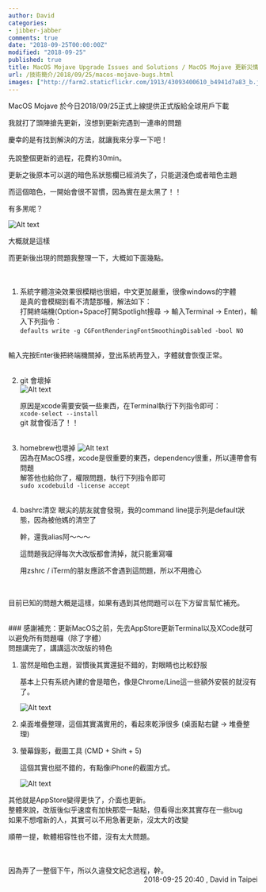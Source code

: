 ```yaml
---
author: David
categories:
- jibber-jabber
comments: true
date: "2018-09-25T00:00:00Z"
modified: "2018-09-25"
published: true
title: MacOS Mojave Upgrade Issues and Solutions / MacOS Mojave 更新災情及解決方法
url: /技術簡介/2018/09/25/macos-mojave-bugs.html
images: ["http://farm2.staticflickr.com/1913/43093400610_b4941d7a83_b.jpg"]
---
```


MacOS Mojave 於今日2018/09/25正式上線提供正式版給全球用戶下載

我就打了頭陣搶先更新，沒想到更新完遇到一連串的問題

慶幸的是有找到解決的方法，就讓我來分享一下吧！
<br />
<br />
先說整個更新的過程，花費約30min。

更新之後原本可以選的暗色系狀態欄已經消失了，只能選淺色或者暗色主題

而這個暗色，一開始會很不習慣，因為實在是太黑了！！

有多黑呢？

![Alt text](http://farm2.staticflickr.com/1960/44856266682_357b9002bf_b.jpg)

大概就是這樣

而更新後出現的問題我整理一下，大概如下面幾點。
<br />
<br />
<br />

1. 系統字體渲染效果很模糊也很細，中文更加嚴重，很像windows的字體<br />
    是真的會模糊到看不清楚那種，解法如下：<br />
    打開終端機(Option+Space打開Spotlight搜尋 -> 輸入Terminal -> Enter)，輸入下列指令：<br />
    `defaults write -g CGFontRenderingFontSmoothingDisabled -bool NO`
<br />
    輸入完按Enter後把終端機關掉，登出系統再登入，字體就會恢復正常。
    <br />
    <br />
    
2. git 會壞掉  
    ![Alt text](http://farm2.staticflickr.com/1958/44186441644_ddf0de2b4c_b.jpg)

    原因是xcode需要安裝一些東西，在Terminal執行下列指令即可：<br />
    `xcode-select --install`<br />
    git 就會復活了！！<br /><br />

3. homebrew也壞掉
    ![Alt text](http://farm2.staticflickr.com/1951/44906414701_416be9819a_b.jpg)<br />
    因為在MacOS裡，xcode是很重要的東西，dependency很重，所以連帶會有問題<br />
    解答他也給你了，權限問題，執行下列指令即可<br />
    `sudo xcodebuild -license accept`<br /><br />

4. bashrc清空
    眼尖的朋友就會發現，我的command line提示列是default狀態，因為被他媽的清空了
    
    幹，還我alias阿～～～
    
    這問題我記得每次大改版都會清掉，就只能重寫囉
    
    用zshrc / iTerm的朋友應該不會遇到這問題，所以不用擔心
    
<br />
    
目前已知的問題大概是這樣，如果有遇到其他問題可以在下方留言幫忙補充。

<br />
### 感謝補充：更新MacOS之前，先去AppStore更新Terminal以及XCode就可以避免所有問題囉（除了字體）


<br />
問題講完了，講講這次改版的特色

1. 當然是暗色主題，習慣後其實還挺不錯的，對眼睛也比較舒服

    基本上只有系統內建的會是暗色，像是Chrome/Line這一些額外安裝的就沒有了。

    ![Alt text](http://farm2.staticflickr.com/1945/31033483818_45bdf34624_b.jpg)


2. 桌面堆疊整理，這個其實滿實用的，看起來乾淨很多 (桌面點右鍵 -> 堆疊整理)


3. 螢幕錄影，截圖工具 (CMD + Shift + 5)<br />

    這個其實也挺不錯的，有點像iPhone的截圖方式。<br />
    
    ![Alt text](http://farm2.staticflickr.com/1919/44186640124_c3ab396e0e_b.jpg)


其他就是AppStore變得更快了，介面也更新。  
整體來說，改版後似乎速度有加快那麼一點點，但看得出來其實存在一些bug  
如果不想嚐新的人，其實可以不用急著更新，沒太大的改變  

順帶一提，軟體相容性也不錯，沒有太大問題。

<br />
<br />
因為弄了一整個下午，所以久違發文紀念過程，幹。


<br />
<div style="text-align: right;">
2018-09-25 20:40 , David in Taipei</div>

<br />
<br />
<br />



